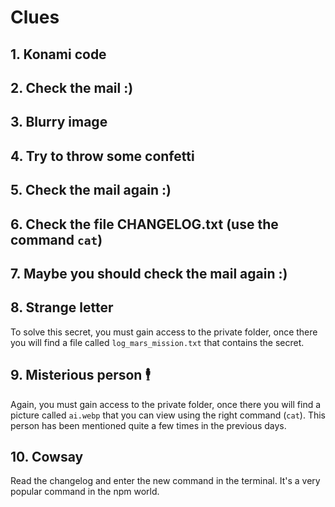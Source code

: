 # Clues

## 1. Konami code

## 2. Check the mail :)

## 3. Blurry image

## 4. Try to throw some confetti

## 5. Check the mail again :)

## 6. Check the file CHANGELOG.txt (use the command `cat`)

## 7. Maybe you should check the mail again :)

## 8. Strange letter

To solve this secret, you must gain access to the private folder, once there you
will find a file called `log_mars_mission.txt` that contains the secret.

## 9. Misterious person 🕴️

Again, you must gain access to the private folder, once there you will find a
picture called `ai.webp` that you can view using the right command (`cat`).
This person has been mentioned quite a few times in the previous days.

## 10. Cowsay

Read the changelog and enter the new command in the terminal.
It's a very popular command in the npm world.
